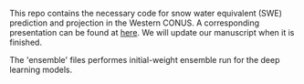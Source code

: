 
This repo contains the necessary code for snow water equivalent (SWE) prediction and projection in the Western CONUS. A corresponding presentation can be found at [here](https://www.essoar.org/doi/abs/10.1002/essoar.10509011.1). We will update our manuscript when it is finished.  

The 'ensemble' files performes initial-weight ensemble run for the deep learning models. 


